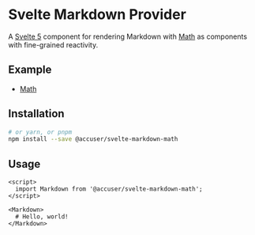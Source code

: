 # Svelte Markdown Provider

A [Svelte 5](https://svelte-5-preview.vercel.app/docs/introduction) component for rendering Markdown with [Math](https://github.com/syntax-tree/mdast-util-math/) as components with fine-grained reactivity.

## Example

- [Math](math)

## Installation

```bash
# or yarn, or pnpm
npm install --save @accuser/svelte-markdown-math
```

## Usage

```svelte
<script>
  import Markdown from '@accuser/svelte-markdown-math';
</script>

<Markdown>
  # Hello, world!
</Markdown>
```

